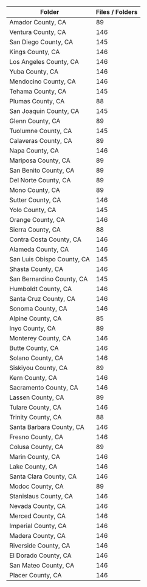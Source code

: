 | Folder                     |   Files / Folders |
|----------------------------|-------------------|
| Amador County, CA          |                89 |
| Ventura County, CA         |               146 |
| San Diego County, CA       |               145 |
| Kings County, CA           |               146 |
| Los Angeles County, CA     |               146 |
| Yuba County, CA            |               146 |
| Mendocino County, CA       |               146 |
| Tehama County, CA          |               145 |
| Plumas County, CA          |                88 |
| San Joaquin County, CA     |               145 |
| Glenn County, CA           |                89 |
| Tuolumne County, CA        |               145 |
| Calaveras County, CA       |                89 |
| Napa County, CA            |               146 |
| Mariposa County, CA        |                89 |
| San Benito County, CA      |                89 |
| Del Norte County, CA       |                89 |
| Mono County, CA            |                89 |
| Sutter County, CA          |               146 |
| Yolo County, CA            |               145 |
| Orange County, CA          |               146 |
| Sierra County, CA          |                88 |
| Contra Costa County, CA    |               146 |
| Alameda County, CA         |               146 |
| San Luis Obispo County, CA |               145 |
| Shasta County, CA          |               146 |
| San Bernardino County, CA  |               145 |
| Humboldt County, CA        |               146 |
| Santa Cruz County, CA      |               146 |
| Sonoma County, CA          |               146 |
| Alpine County, CA          |                85 |
| Inyo County, CA            |                89 |
| Monterey County, CA        |               146 |
| Butte County, CA           |               146 |
| Solano County, CA          |               146 |
| Siskiyou County, CA        |                89 |
| Kern County, CA            |               146 |
| Sacramento County, CA      |               146 |
| Lassen County, CA          |                89 |
| Tulare County, CA          |               146 |
| Trinity County, CA         |                88 |
| Santa Barbara County, CA   |               146 |
| Fresno County, CA          |               146 |
| Colusa County, CA          |                89 |
| Marin County, CA           |               146 |
| Lake County, CA            |               146 |
| Santa Clara County, CA     |               146 |
| Modoc County, CA           |                89 |
| Stanislaus County, CA      |               146 |
| Nevada County, CA          |               146 |
| Merced County, CA          |               146 |
| Imperial County, CA        |               146 |
| Madera County, CA          |               146 |
| Riverside County, CA       |               146 |
| El Dorado County, CA       |               146 |
| San Mateo County, CA       |               146 |
| Placer County, CA          |               146 |